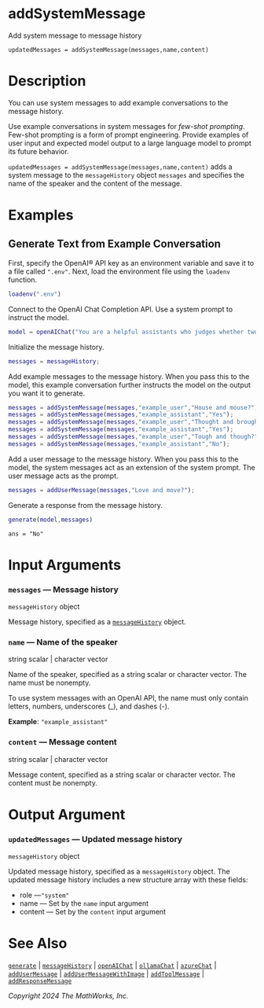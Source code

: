 
# addSystemMessage

Add system message to message history


`updatedMessages = addSystemMessage(messages,name,content)`

# Description

You can use system messages to add example conversations to the message history.


Use example conversations in system messages for *few\-shot prompting*. Few\-shot prompting is a form of prompt engineering. Provide examples of user input and expected model output to a large language model to prompt its future behavior.


`updatedMessages = addSystemMessage(messages,name,content)` adds a system message to the `messageHistory` object `messages` and specifies the name of the speaker and the content of the message.

# Examples
## Generate Text from Example Conversation

First, specify the OpenAI® API key as an environment variable and save it to a file called `".env"`. Next, load the environment file using the `loadenv` function.

```matlab
loadenv(".env")
```

Connect to the OpenAI Chat Completion API. Use a system prompt to instruct the model.

```matlab
model = openAIChat("You are a helpful assistants who judges whether two English words rhyme. You answer either yes or no.");
```

Initialize the message history.

```matlab
messages = messageHistory;
```

Add example messages to the message history. When you pass this to the model, this example conversation further instructs the model on the output you want it to generate.

```matlab
messages = addSystemMessage(messages,"example_user","House and mouse?");
messages = addSystemMessage(messages,"example_assistant","Yes");
messages = addSystemMessage(messages,"example_user","Thought and brought?");
messages = addSystemMessage(messages,"example_assistant","Yes");
messages = addSystemMessage(messages,"example_user","Tough and though?");
messages = addSystemMessage(messages,"example_assistant","No");
```

Add a user message to the message history. When you pass this to the model, the system messages act as an extension of the system prompt. The user message acts as the prompt.

```matlab
messages = addUserMessage(messages,"Love and move?");
```

Generate a response from the message history.

```matlab
generate(model,messages)
```

```matlabTextOutput
ans = "No"
```
# Input Arguments
### `messages` — Message history

`messageHistory` object


Message history, specified as a [`messageHistory`](messageHistory.md) object.

### `name` — Name of the speaker

string scalar | character vector


Name of the speaker, specified as a string scalar or character vector. The name must be nonempty. 


To use system messages with an OpenAI API, the name must only contain letters, numbers, underscores (\_), and dashes (\-).


**Example**: `"example_assistant"`

### `content` — Message content

string scalar | character vector


Message content, specified as a string scalar or character vector. The content must be nonempty.

# Output Argument
### `updatedMessages` — Updated message history

`messageHistory` object


Updated message history, specified as a `messageHistory` object. The updated message history includes a new structure array with these fields:

-  role —`"system"` 
-  name — Set by the `name` input argument 
-  content — Set by the `content` input argument 
# See Also

[`generate`](generate.md) | [`messageHistory`](messageHistory.md) | [`openAIChat`](openAIChat.md) | [`ollamaChat`](ollamaChat.md) | [`azureChat`](azureChat.md) | [`addUserMessage`](addUserMessage.md) | [`addUserMessageWithImage`](http://addusermessagewithimage.md) | [`addToolMessage`](addToolMessage.md) | [`addResponseMessage`](addResponseMessage.md)


*Copyright 2024 The MathWorks, Inc.*

